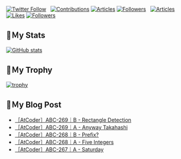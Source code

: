 [![Twitter Follow](https://img.shields.io/twitter/follow/hyperdb?label=twitter&logo=twitter&style=plastic)](https://twitter.com/hyperdb)
&nbsp;
[![Contributions](https://badgen.org/img/qiita/hyperdb/contributions?style=plastic)](https://qiita.com/hyperdb)
[![Articles](https://badgen.org/img/qiita/hyperdb/articles?style=plastic)](https://qiita.com/hyperdb)
[![Followers](https://badgen.org/img/qiita/hyperdb/followers?style=plastic)](https://qiita.com/hyperdb)
&nbsp;
[![Articles](https://badgen.org/img/zenn/hyperdb/articles)](https://zenn.dev/hyperdb)
[![Likes](https://badgen.org/img/zenn/hyperdb/likes?style=plastic)](https://zenn.dev/hyperdb)
[![Followers](https://badgen.org/img/zenn/hyperdb/followers?style=plastic)](https://zenn.dev/hyperdb)

## 🔖Ｍy Stats

[![GitHub stats](https://github-readme-stats-eight-theta.vercel.app/api?username=hyperdb&theme=radical&count_private=true&show_icons=true)](https://github.com/anuraghazra/github-readme-stats)

## 🔖Ｍy Trophy

[![trophy](https://github-profile-trophy.vercel.app/?username=hyperdb&theme=onedark)](https://github.com/ryo-ma/github-profile-trophy)

## 🔖Ｍy Blog Post

<!-- BLOG-POST-LIST:START -->
- [［AtCoder］ABC-269｜B - Rectangle Detection](https://zenn.dev/hyperdb/articles/2682bc514ef2ce)
- [［AtCoder］ABC-269｜A - Anyway Takahashi](https://zenn.dev/hyperdb/articles/0499eba33f67ec)
- [［AtCoder］ABC-268｜B - Prefix?](https://zenn.dev/hyperdb/articles/fe2c94bf23771f)
- [［AtCoder］ABC-268｜A - Five Integers](https://zenn.dev/hyperdb/articles/5468c04eb52f0f)
- [［AtCoder］ABC-267｜A - Saturday](https://zenn.dev/hyperdb/articles/913ef1d7591e3b)
<!-- BLOG-POST-LIST:END -->
